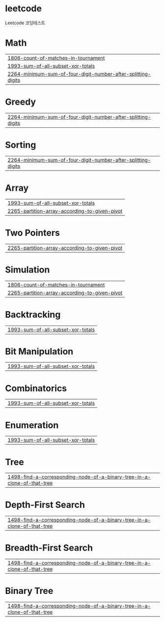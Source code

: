 # leetcode
Leetcode 코딩테스트


# Math
|  |
| ------- |
| [1806-count-of-matches-in-tournament](https://github.com/thejs89/leetcode/tree/master/1806-count-of-matches-in-tournament) |
| [1993-sum-of-all-subset-xor-totals](https://github.com/thejs89/leetcode/tree/master/1993-sum-of-all-subset-xor-totals) |
| [2264-minimum-sum-of-four-digit-number-after-splitting-digits](https://github.com/thejs89/leetcode/tree/master/2264-minimum-sum-of-four-digit-number-after-splitting-digits) |
# Greedy
|  |
| ------- |
| [2264-minimum-sum-of-four-digit-number-after-splitting-digits](https://github.com/thejs89/leetcode/tree/master/2264-minimum-sum-of-four-digit-number-after-splitting-digits) |
# Sorting
|  |
| ------- |
| [2264-minimum-sum-of-four-digit-number-after-splitting-digits](https://github.com/thejs89/leetcode/tree/master/2264-minimum-sum-of-four-digit-number-after-splitting-digits) |
# Array
|  |
| ------- |
| [1993-sum-of-all-subset-xor-totals](https://github.com/thejs89/leetcode/tree/master/1993-sum-of-all-subset-xor-totals) |
| [2265-partition-array-according-to-given-pivot](https://github.com/thejs89/leetcode/tree/master/2265-partition-array-according-to-given-pivot) |
# Two Pointers
|  |
| ------- |
| [2265-partition-array-according-to-given-pivot](https://github.com/thejs89/leetcode/tree/master/2265-partition-array-according-to-given-pivot) |
# Simulation
|  |
| ------- |
| [1806-count-of-matches-in-tournament](https://github.com/thejs89/leetcode/tree/master/1806-count-of-matches-in-tournament) |
| [2265-partition-array-according-to-given-pivot](https://github.com/thejs89/leetcode/tree/master/2265-partition-array-according-to-given-pivot) |
# Backtracking
|  |
| ------- |
| [1993-sum-of-all-subset-xor-totals](https://github.com/thejs89/leetcode/tree/master/1993-sum-of-all-subset-xor-totals) |
# Bit Manipulation
|  |
| ------- |
| [1993-sum-of-all-subset-xor-totals](https://github.com/thejs89/leetcode/tree/master/1993-sum-of-all-subset-xor-totals) |
# Combinatorics
|  |
| ------- |
| [1993-sum-of-all-subset-xor-totals](https://github.com/thejs89/leetcode/tree/master/1993-sum-of-all-subset-xor-totals) |
# Enumeration
|  |
| ------- |
| [1993-sum-of-all-subset-xor-totals](https://github.com/thejs89/leetcode/tree/master/1993-sum-of-all-subset-xor-totals) |
# Tree
|  |
| ------- |
| [1498-find-a-corresponding-node-of-a-binary-tree-in-a-clone-of-that-tree](https://github.com/thejs89/leetcode/tree/master/1498-find-a-corresponding-node-of-a-binary-tree-in-a-clone-of-that-tree) |
# Depth-First Search
|  |
| ------- |
| [1498-find-a-corresponding-node-of-a-binary-tree-in-a-clone-of-that-tree](https://github.com/thejs89/leetcode/tree/master/1498-find-a-corresponding-node-of-a-binary-tree-in-a-clone-of-that-tree) |
# Breadth-First Search
|  |
| ------- |
| [1498-find-a-corresponding-node-of-a-binary-tree-in-a-clone-of-that-tree](https://github.com/thejs89/leetcode/tree/master/1498-find-a-corresponding-node-of-a-binary-tree-in-a-clone-of-that-tree) |
# Binary Tree
|  |
| ------- |
| [1498-find-a-corresponding-node-of-a-binary-tree-in-a-clone-of-that-tree](https://github.com/thejs89/leetcode/tree/master/1498-find-a-corresponding-node-of-a-binary-tree-in-a-clone-of-that-tree) |
